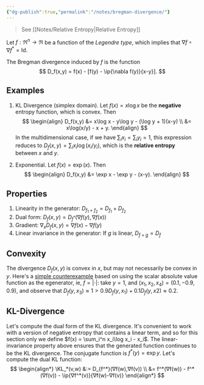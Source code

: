 ```yaml
---
{"dg-publish":true,"permalink":"/notes/bregman-divergence/"}
---
```


$\newcommand{\ip}[2]{\langle #1,#2\rangle} \newcommand{\K}{\text{KL}}$
> See [[Notes/Relative Entropy\|Relative Entropy]]

Let $f:\Re^n\to\Re$ be a function of the _Legendre type_, which implies that $\nabla f \circ \nabla f^* = \text{Id}$.

The Bregman divergence induced by $f$ is the function
$$
D_f(x,y) = f(x) - [f(y) - \ip{\nabla f(y)}{x-y}].
$$

## Examples

1. KL Divergence (simplex domain). Let $f(x) = x\log x$ be the **negative** entropy function, which is convex. Then
$$
\begin{align}
  D_f(x,y) &= x\log x - y\log y - (\log y + 1)(x-y) \\
           &= x\log(x/y) - x + y.
\end{align}
$$
In the multidimensional case, if we have $\sum_i x_i = \sum_i y_i = 1$, this expression reduces to $D_f(x,y) = \sum_i x_i\log(x_i/y_i)$, which is the **relative entropy** between $x$ and $y$.

2. Exponential. Let $f(x) = \exp(x)$. Then
$$
\begin{align}
  D_f(x,y) &= \exp x - \exp y - (x-y).
\end{align}
$$

## Properties

1. Linearity in the generator: $D_{f_1+f_2} = D_{f_1} + D_{f_2}$
2. Dual form: $D_f(x,y) = D_{f^*}(∇f(y),∇f(x))$
3. Gradient: $∇_xD_f(x,y) = ∇f(x)-∇f(y)$
4. Linear invariance in the generator: If $g$ is linear, $D_{f+g}=D_f$

## Convexity

The divergence $D_f(x,y)$ is convex in $x$, but may not necessarily be convex in $y$. Here's a [simple counterexample](https://en.wikipedia.org/wiki/Bregman_divergence#Properties) based on using the scalar absolute value function as the egenerator, ie, $f=|\cdot|$: take $y=1$, and $(x_1,x_2,x_4) = (0.1, -0.9, 0.9)$, and observe that $D_{f}(y,x_3)\approx 1 > 0.9D_f(y,x_1) + 0.1D_f(y,x2) \approx 0.2$.

## KL-Divergence

Let's compute the dual form of the KL divergence. It's convenient to work with a version of negative entropy that contains a linear term, and so for this section only we define $f(x) = \sum_i^n x_i\log x_i - x_i$. The linear-invariance property above ensures that the generated function continues to be the KL divergence. The conjugate function is $f^*(y) = \exp y$. Let's compute the dual KL function:
$$
\begin{align*}
\KL_*(v,w) &:= D_{f^*}(∇f(w),∇f(v)) \\
          &= f^*(∇f(w)) - f^*(∇f(v)) - \ip{∇f^*(v)}{∇f(w)-∇f(v)}
\end{align*}
$$

